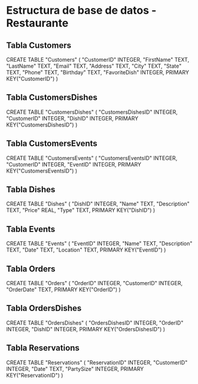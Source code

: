 # Estructura de base de datos - Restaurante

## Tabla Customers

CREATE TABLE "Customers" (
	"CustomerID"	INTEGER,
	"FirstName"	TEXT,
	"LastName"	TEXT,
	"Email"	TEXT,
	"Address"	TEXT,
	"City"	TEXT,
	"State"	TEXT,
	"Phone"	TEXT,
	"Birthday"	TEXT,
	"FavoriteDish"	INTEGER,
	PRIMARY KEY("CustomerID")
)


## Tabla CustomersDishes

CREATE TABLE "CustomersDishes" (
	"CustomersDishesID"	INTEGER,
	"CustomerID"	INTEGER,
	"DishID"	INTEGER,
	PRIMARY KEY("CustomersDishesID")
)

## Tabla CustomersEvents

CREATE TABLE "CustomersEvents" (
	"CustomersEventsID"	INTEGER,
	"CustomerID"	INTEGER,
	"EventID"	INTEGER,
	PRIMARY KEY("CustomersEventsID")
)

## Tabla Dishes

CREATE TABLE "Dishes" (
	"DishID"	INTEGER,
	"Name"	TEXT,
	"Description"	TEXT,
	"Price"	REAL,
	"Type"	TEXT,
	PRIMARY KEY("DishID")
)

## Tabla Events

CREATE TABLE "Events" (
	"EventID"	INTEGER,
	"Name"	TEXT,
	"Description"	TEXT,
	"Date"	TEXT,
	"Location"	TEXT,
	PRIMARY KEY("EventID")
)

## Tabla Orders

CREATE TABLE "Orders" (
	"OrderID"	INTEGER,
	"CustomerID"	INTEGER,
	"OrderDate"	TEXT,
	PRIMARY KEY("OrderID")
)

## Tabla OrdersDishes

CREATE TABLE "OrdersDishes" (
	"OrdersDishesID"	INTEGER,
	"OrderID"	INTEGER,
	"DishID"	INTEGER,
	PRIMARY KEY("OrdersDishesID")
)

## Tabla Reservations

CREATE TABLE "Reservations" (
	"ReservationID"	INTEGER,
	"CustomerID"	INTEGER,
	"Date"	TEXT,
	"PartySize"	INTEGER,
	PRIMARY KEY("ReservationID")
)
